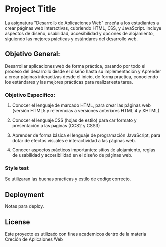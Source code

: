 # Project Title

La asignatura "Desarrollo de Aplicaciones Web" enseña a los estudiantes a crear páginas web interactivas, cubriendo HTML, CSS, y JavaScript. Incluye aspectos de diseño, usabilidad, accesibilidad y opciones de alojamiento, siguiendo las mejores prácticas y estándares del desarrollo web.

## Objetivo General:

Desarrollar aplicaciones web de forma práctica, pasando por todo el proceso del desarrollo desde el diseño hasta su implementación y Aprender a crear páginas interactivas desde el inicio, de forma práctica, conociendo los estándares y las mejores prácticas para realizar esta tarea.

### Objetivo Especifico:

1. Conocer el lenguaje de marcado HTML, para crear las páginas web (versión HTML5 y referencias a versiones anteriores HTML 4 y XHTML)
2. Conocer el lenguaje CSS (hojas de estilo) para dar formato y presentación a las páginas (CCS2 y CSS3)

3. Aprender de forma básica el lenguaje de programación JavaScript, para dotar de efectos visuales e interactividad a las páginas web.
4. Conocer aspectos prácticos importantes: sitios de alojamiento, reglas de usabilidad y accesibilidad en el diseño de páginas web.


### Style test

Se utilizaran las buenas practicas y estilo de codigo correcto. 

## Deployment

Notas para deploy.

## License

Este proyecto es utilizado con fines academicos dentro de la materia Creción de Aplicaiones Web

